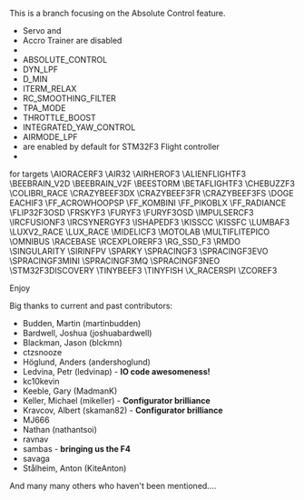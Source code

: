 This is a branch focusing on the Absolute Control feature.

* Servo and 
* Accro Trainer are disabled
* 
* ABSOLUTE_CONTROL
* DYN_LPF
* D_MIN
* ITERM_RELAX
* RC_SMOOTHING_FILTER
* TPA_MODE
* THROTTLE_BOOST
* INTEGRATED_YAW_CONTROL
* AIRMODE_LPF
* are enabled by default for STM32F3 Flight controller
* 
for targets 
\AIORACERF3 \AIR32 \AIRHEROF3 \ALIENFLIGHTF3 \BEEBRAIN_V2D \BEEBRAIN_V2F \BEESTORM \BETAFLIGHTF3 \CHEBUZZF3 \COLIBRI_RACE \CRAZYBEEF3DX \CRAZYBEEF3FR \CRAZYBEEF3FS \DOGE EACHIF3 \FF_ACROWHOOPSP \FF_KOMBINI \FF_PIKOBLX \FF_RADIANCE \FLIP32F3OSD \FRSKYF3 \FURYF3 \FURYF3OSD \IMPULSERCF3 \IRCFUSIONF3 \IRCSYNERGYF3 \ISHAPEDF3 \KISSCC \KISSFC \LUMBAF3 \LUXV2_RACE \LUX_RACE \MIDELICF3 \MOTOLAB \MULTIFLITEPICO \OMNIBUS \RACEBASE \RCEXPLORERF3 \RG_SSD_F3 \RMDO \SINGULARITY \SIRINFPV \SPARKY \SPRACINGF3 \SPRACINGF3EVO \SPRACINGF3MINI \SPRACINGF3MQ \SPRACINGF3NEO \STM32F3DISCOVERY \TINYBEEF3 \TINYFISH \X_RACERSPI \ZCOREF3

Enjoy

Big thanks to current and past contributors:
* Budden, Martin (martinbudden)
* Bardwell, Joshua (joshuabardwell)
* Blackman, Jason (blckmn)
* ctzsnooze
* Höglund, Anders (andershoglund)
* Ledvina, Petr (ledvinap) - **IO code awesomeness!**
* kc10kevin
* Keeble, Gary (MadmanK)
* Keller, Michael (mikeller) - **Configurator brilliance**
* Kravcov, Albert (skaman82) - **Configurator brilliance**
* MJ666
* Nathan (nathantsoi)
* ravnav
* sambas - **bringing us the F4**
* savaga
* Stålheim, Anton (KiteAnton)

And many many others who haven't been mentioned....
